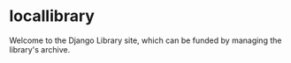 # locallibrary
Welcome to the Django Library site, which can be funded by managing the library's archive.
